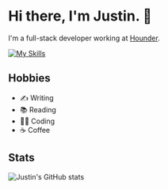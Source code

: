 # Hi there, I'm Justin. 👋

I'm a full-stack developer working at [Hounder](https://github.com/Hounder-Co).

[![My Skills](https://skillicons.dev/icons?i=vscode,bash,js,html,css,sass,cloudflare,docker,figma,git,mysql,nodejs,php,laravel,wordpress)](https://justinhough.com)

## Hobbies

- ✍️ Writing
- 📚 Reading
- 👨‍💻 Coding
- ☕ Coffee

## Stats

![Justin's GitHub stats](https://github-readme-stats.vercel.app/api?username=justinhough&count_private=true&theme=merko)


<!--
[![justinhough github stats](https://github-readme-stats.vercel.app/api?username=justinhough&show_icons=true&count_private=true&theme=github_dark)]()

**justinhough/justinhough** is a ✨ _special_ ✨ repository because its `README.md` (this file) appears on your GitHub profile.

Here are some ideas to get you started:

- 🔭 I’m currently working on ...
- 🌱 I’m currently learning ...
- 👯 I’m looking to collaborate on ...
- 🤔 I’m looking for help with ...
- 💬 Ask me about ...
- 📫 How to reach me: ...
- 😄 Pronouns: ...
- ⚡ Fun fact: ...
-->
